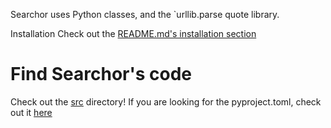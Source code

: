 Searchor uses Python classes, and the `urllib.parse quote library.

Installation
Check out the [README.md's installation section](https://github.com/ArjunSharda/Searchor#installation)


# Find Searchor's code
Check out the [src](https://github.com/ArjunSharda/Searchor/tree/main/src/Searchor) directory! If you are looking for the pyproject.toml, check out it [here](https://github.com/ArjunSharda/Searchor/blob/main/pyproject.toml)
